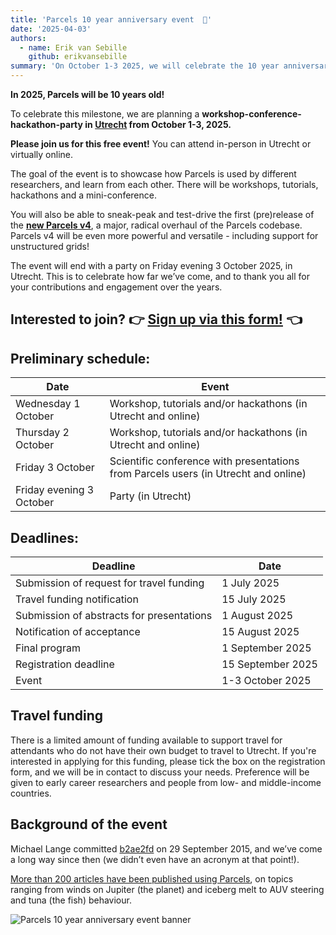 ```yaml
---
title: 'Parcels 10 year anniversary event  🎉'
date: '2025-04-03'
authors:
  - name: Erik van Sebille
    github: erikvansebille
summary: 'On October 1-3 2025, we will celebrate the 10 year anniversary of Parcels in Utrecht, Netherlands, with a workshop-conference-hackathon-party.'
---
```


**In 2025, Parcels will be 10 years old!**

To celebrate this milestone, we are planning a **workshop-conference-hackathon-party in [Utrecht](https://maps.app.goo.gl/vQhBLecygz3tGiCE6) from October 1-3, 2025.**

**Please join us for this free event!** You can attend in-person in Utrecht or virtually online.

The goal of the event is to showcase how Parcels is used by different researchers, and learn from each other. There will be workshops, tutorials, hackathons and a mini-conference.

You will also be able to sneak-peak and test-drive the first (pre)release of the **[new Parcels v4](https://docs.oceanparcels.org/en/v4-dev/v4/)**, a major, radical overhaul of the Parcels codebase. Parcels v4 will be even more powerful and versatile - including support for unstructured grids!

The event will end with a party on Friday evening 3 October 2025, in Utrecht. This is to celebrate how far we’ve come, and to thank you all for your contributions and engagement over the years.

## Interested to join? 👉 [Sign up via this form!](https://forms.office.com/e/5Nug5tjM5Z) 👈

## Preliminary schedule:

<table>
  <thead>
    <tr>
      <th>Date</th>
      <th>Event</th>
    </tr>
  </thead>
  <tbody>
    <tr>
      <td>Wednesday 1 October</td>
      <td>Workshop, tutorials and/or hackathons (in Utrecht and online)</td>
    </tr>
    <tr>
      <td>Thursday 2 October</td>
      <td>Workshop, tutorials and/or hackathons (in Utrecht and online)</td>
    </tr>
    <tr>
      <td>Friday 3 October</td>
      <td>
        Scientific conference with presentations from Parcels users (in Utrecht
        and online)
      </td>
    </tr>
    <tr>
      <td>Friday evening 3 October</td>
      <td>Party (in Utrecht)</td>
    </tr>
  </tbody>
</table>

## Deadlines:

<table>
  <thead>
    <tr>
      <th>Deadline</th>
      <th>Date</th>
    </tr>
  </thead>
  <tbody>
    <tr>
      <td>Submission of request for travel funding</td>
      <td>1 July 2025</td>
    </tr>
    <tr>
      <td>Travel funding notification</td>
      <td>15 July 2025</td>
    </tr>
    <tr>
      <td>Submission of abstracts for presentations</td>
      <td>1 August 2025</td>
    </tr>
    <tr>
      <td>Notification of acceptance</td>
      <td>15 August 2025</td>
    </tr>
    <tr>
      <td>Final program</td>
      <td>1 September 2025</td>
    </tr>
    <tr>
      <td>Registration deadline</td>
      <td>15 September 2025</td>
    </tr>
    <tr>
      <td>Event</td>
      <td>1-3 October 2025</td>
    </tr>
  </tbody>
</table>

## Travel funding

There is a limited amount of funding available to support travel for attendants who do not have their own budget to travel to Utrecht. If you're interested in applying for this funding, please tick the box on the registration form, and we will be in contact to discuss your needs. Preference will be given to early career researchers and people from low- and middle-income countries.

## Background of the event

Michael Lange committed [b2ae2fd](https://github.com/OceanParcels/Parcels/commit/b2ae2fd44979c125fbc21f2c939289db62dc4816) on 29 September 2015, and we’ve come a long way since then (we didn’t even have an acronym at that point!).

[More than 200 articles have been published using Parcels](/papers-citing-parcels#papers-citing-parcels), on topics ranging from winds on Jupiter (the planet) and iceberg melt to AUV steering and tuna (the fish) behaviour.

![Parcels 10 year anniversary event banner](/posts/10year-event/anniversary-image.png)
